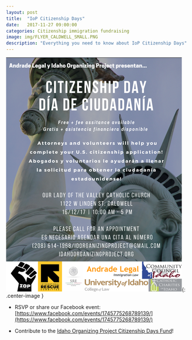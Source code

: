 ```yaml
---
layout: post
title:  "IoP Citizenship Days"
date:   2017-11-27 09:00:00
categories: Citizenship immigration fundraising
image: img/FLYER_CALDWELL_SMALL.PNG
description: "Everything you need to know about IoP Citizenship Days"
---
```


![Caldwell Citizenship Day](/img/FLYER_CALDWELL_SMALL.png){: .center-image }

- RSVP or share our Facebook event: [https://www.facebook.com/events/1745775268789139/](https://www.facebook.com/events/1745775268789139/)

- Contribute to the [Idaho Organizing Project Citizenship Days Fund](https://bitly.com/iop-citizenship)!